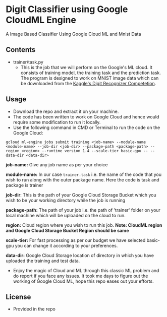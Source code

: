 # Digit Classifier using Google CloudML Engine
A Image Based Classifier Using Google Cloud ML and Mnist Data

## Contents
- trainer/task.py
  - This is the job that we will perform on the Google's ML cloud. It consists of training model, the training task and the prediction task. The program is designed to work on MNIST image data which can be downloaded from the [Kaggle's Digit Recognizer Competetion](https://www.kaggle.com/c/digit-recognizer).

## Usage
- Download the repo and extract it on your machine.
- The code has been written to work on Google Cloud and hence would require some modification to run it locally.
- Use the following command in CMD or Terminal to run the code on the Google Cloud:

```
gcloud ml-engine jobs submit training <job-name> --module-name <module-name> --job-dir <job-dir> --package-path <package-path> --region <region> --runtime version 1.4 --scale-tier basic-gpu -- --data-dir <data-dir>
```

**job-name:** Give any job name as per your choice

**module-name:** In our case `trainer.task` i.e. the name of the code that you wish to run along with the outer package name. Here the code is task and package is trainer

**job-dir**: This is the path of your Google Cloud Storage Bucket which you wish to be your working directory while the job is running

**package-path:** The path of your job i.e. the path of 'trainer' folder on your local machine which will be uploaded on the cloud to run.

**region:** Cloud region where you wish to run this job. **Note: CloudML region and Google Cloud Storage Bucket Region should be same**

**scale-tier:** For fast processing as per our budget we have selected basic-gpu you can change it according to your preferences.

**data-dir:** Google Cloud Storage location of directory in which you have uploaded the training and test data.

- Enjoy the magic of Cloud and ML through this classic ML problem and do report if you face any issues. It took me days to figure out the working of Google Cloud ML, hope this repo eases out your efforts.

## License
- Provided in the repo
